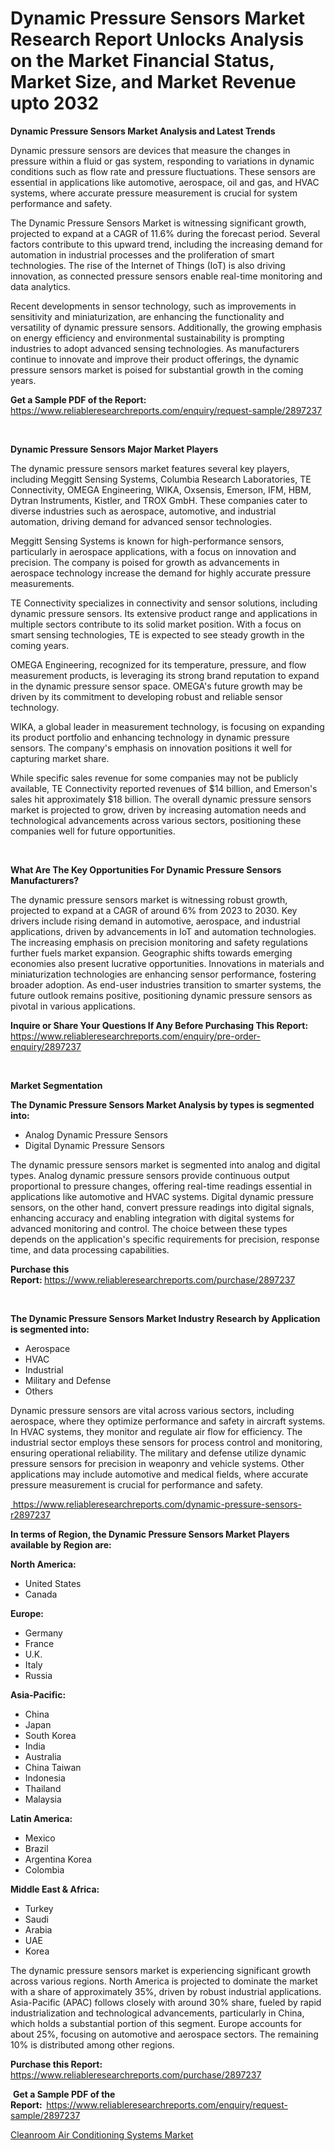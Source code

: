 <p><h1>Dynamic Pressure Sensors Market Research Report Unlocks Analysis on the Market Financial Status, Market Size, and Market Revenue upto 2032</h1></p><p><strong>Dynamic Pressure Sensors Market Analysis and Latest Trends</strong></p>
<p><p>Dynamic pressure sensors are devices that measure the changes in pressure within a fluid or gas system, responding to variations in dynamic conditions such as flow rate and pressure fluctuations. These sensors are essential in applications like automotive, aerospace, oil and gas, and HVAC systems, where accurate pressure measurement is crucial for system performance and safety.</p><p>The Dynamic Pressure Sensors Market is witnessing significant growth, projected to expand at a CAGR of 11.6% during the forecast period. Several factors contribute to this upward trend, including the increasing demand for automation in industrial processes and the proliferation of smart technologies. The rise of the Internet of Things (IoT) is also driving innovation, as connected pressure sensors enable real-time monitoring and data analytics.</p><p>Recent developments in sensor technology, such as improvements in sensitivity and miniaturization, are enhancing the functionality and versatility of dynamic pressure sensors. Additionally, the growing emphasis on energy efficiency and environmental sustainability is prompting industries to adopt advanced sensing technologies. As manufacturers continue to innovate and improve their product offerings, the dynamic pressure sensors market is poised for substantial growth in the coming years.</p></p>
<p><strong>Get a Sample PDF of the Report:&nbsp;</strong> <a href="https://www.reliableresearchreports.com/enquiry/request-sample/2897237?utm_campaign=3260&utm_medium=2&utm_source=Github&utm_content=ia&utm_term=15032025&utm_id=dynamic-pressure-sensors">https://www.reliableresearchreports.com/enquiry/request-sample/2897237</a></p>
<p>&nbsp;</p>
<p><strong>Dynamic Pressure Sensors Major Market Players</strong></p>
<p><p>The dynamic pressure sensors market features several key players, including Meggitt Sensing Systems, Columbia Research Laboratories, TE Connectivity, OMEGA Engineering, WIKA, Oxsensis, Emerson, IFM, HBM, Dytran Instruments, Kistler, and TROX GmbH. These companies cater to diverse industries such as aerospace, automotive, and industrial automation, driving demand for advanced sensor technologies.</p><p>Meggitt Sensing Systems is known for high-performance sensors, particularly in aerospace applications, with a focus on innovation and precision. The company is poised for growth as advancements in aerospace technology increase the demand for highly accurate pressure measurements.</p><p>TE Connectivity specializes in connectivity and sensor solutions, including dynamic pressure sensors. Its extensive product range and applications in multiple sectors contribute to its solid market position. With a focus on smart sensing technologies, TE is expected to see steady growth in the coming years.</p><p>OMEGA Engineering, recognized for its temperature, pressure, and flow measurement products, is leveraging its strong brand reputation to expand in the dynamic pressure sensor space. OMEGA's future growth may be driven by its commitment to developing robust and reliable sensor technology.</p><p>WIKA, a global leader in measurement technology, is focusing on expanding its product portfolio and enhancing technology in dynamic pressure sensors. The company's emphasis on innovation positions it well for capturing market share.</p><p>While specific sales revenue for some companies may not be publicly available, TE Connectivity reported revenues of $14 billion, and Emerson's sales hit approximately $18 billion. The overall dynamic pressure sensors market is projected to grow, driven by increasing automation needs and technological advancements across various sectors, positioning these companies well for future opportunities.</p></p>
<p>&nbsp;</p>
<p><strong>What Are The Key Opportunities For Dynamic Pressure Sensors Manufacturers?</strong></p>
<p><p>The dynamic pressure sensors market is witnessing robust growth, projected to expand at a CAGR of around 6% from 2023 to 2030. Key drivers include rising demand in automotive, aerospace, and industrial applications, driven by advancements in IoT and automation technologies. The increasing emphasis on precision monitoring and safety regulations further fuels market expansion. Geographic shifts towards emerging economies also present lucrative opportunities. Innovations in materials and miniaturization technologies are enhancing sensor performance, fostering broader adoption. As end-user industries transition to smarter systems, the future outlook remains positive, positioning dynamic pressure sensors as pivotal in various applications.</p></p>
<p><strong>Inquire or Share Your Questions If Any Before Purchasing This Report:</strong> <a href="https://www.reliableresearchreports.com/enquiry/pre-order-enquiry/2897237?utm_campaign=3260&utm_medium=2&utm_source=Github&utm_content=ia&utm_term=15032025&utm_id=dynamic-pressure-sensors">https://www.reliableresearchreports.com/enquiry/pre-order-enquiry/2897237</a></p>
<p>&nbsp;</p>
<p><strong>Market Segmentation</strong></p>
<p><strong>The Dynamic Pressure Sensors Market Analysis by types is segmented into:</strong></p>
<p><ul><li>Analog Dynamic Pressure Sensors</li><li>Digital Dynamic Pressure Sensors</li></ul></p>
<p><p>The dynamic pressure sensors market is segmented into analog and digital types. Analog dynamic pressure sensors provide continuous output proportional to pressure changes, offering real-time readings essential in applications like automotive and HVAC systems. Digital dynamic pressure sensors, on the other hand, convert pressure readings into digital signals, enhancing accuracy and enabling integration with digital systems for advanced monitoring and control. The choice between these types depends on the application's specific requirements for precision, response time, and data processing capabilities.</p></p>
<p><strong>Purchase this Report:&nbsp;</strong><a href="https://www.reliableresearchreports.com/purchase/2897237?utm_campaign=3260&utm_medium=2&utm_source=Github&utm_content=ia&utm_term=15032025&utm_id=dynamic-pressure-sensors">https://www.reliableresearchreports.com/purchase/2897237</a></p>
<p>&nbsp;</p>
<p><strong>The Dynamic Pressure Sensors Market Industry Research by Application is segmented into:</strong></p>
<p><ul><li>Aerospace</li><li>HVAC</li><li>Industrial</li><li>Military and Defense</li><li>Others</li></ul></p>
<p><p>Dynamic pressure sensors are vital across various sectors, including aerospace, where they optimize performance and safety in aircraft systems. In HVAC systems, they monitor and regulate air flow for efficiency. The industrial sector employs these sensors for process control and monitoring, ensuring operational reliability. The military and defense utilize dynamic pressure sensors for precision in weaponry and vehicle systems. Other applications may include automotive and medical fields, where accurate pressure measurement is crucial for performance and safety.</p></p>
<p><a href="https://www.reliableresearchreports.com/dynamic-pressure-sensors-r2897237?utm_campaign=3260&utm_medium=2&utm_source=Github&utm_content=ia&utm_term=15032025&utm_id=dynamic-pressure-sensors">&nbsp;https://www.reliableresearchreports.com/dynamic-pressure-sensors-r2897237</a></p>
<p><strong>In terms of Region, the Dynamic Pressure Sensors Market Players available by Region are:</strong></p>
<p>
    <p> <strong> North America: </strong>
        <ul>
            <li>United States</li>
            <li>Canada</li>
        </ul>
        </p> 
    <p> <strong> Europe: </strong>
        <ul>
            <li>Germany</li>
            <li>France</li>
            <li>U.K.</li>
            <li>Italy</li>
            <li>Russia</li>
        </ul>
        </p> 
    <p> <strong> Asia-Pacific: </strong>
        <ul>
            <li>China</li>
            <li>Japan</li>
            <li>South Korea</li>
            <li>India</li>
            <li>Australia</li>
            <li>China Taiwan</li>
            <li>Indonesia</li>
            <li>Thailand</li>
            <li>Malaysia</li>
        </ul>
        </p> 
    <p> <strong> Latin America: </strong>
        <ul>
            <li>Mexico</li>
            <li>Brazil</li>
            <li>Argentina Korea</li>
            <li>Colombia</li>
        </ul>
        </p> 
    <p> <strong> Middle East & Africa: </strong>
        <ul>
            <li>Turkey</li>
            <li>Saudi</li>
            <li>Arabia</li>
            <li>UAE</li>
            <li>Korea</li>
        </ul>
    </p>
    </p>
<p><p>The dynamic pressure sensors market is experiencing significant growth across various regions. North America is projected to dominate the market with a share of approximately 35%, driven by robust industrial applications. Asia-Pacific (APAC) follows closely with around 30% share, fueled by rapid industrialization and technological advancements, particularly in China, which holds a substantial portion of this segment. Europe accounts for about 25%, focusing on automotive and aerospace sectors. The remaining 10% is distributed among other regions.</p></p>
<p><strong>Purchase this Report: </strong><a href="https://www.reliableresearchreports.com/purchase/2897237?utm_campaign=3260&utm_medium=2&utm_source=Github&utm_content=ia&utm_term=15032025&utm_id=dynamic-pressure-sensors">https://www.reliableresearchreports.com/purchase/2897237</a></p>
<p>&nbsp;<strong>Get a Sample PDF of the Report:&nbsp;&nbsp;</strong><a href="https://www.reliableresearchreports.com/enquiry/request-sample/2897237?utm_campaign=3260&utm_medium=2&utm_source=Github&utm_content=ia&utm_term=15032025&utm_id=dynamic-pressure-sensors">https://www.reliableresearchreports.com/enquiry/request-sample/2897237</a></p>
<p><strong></strong></p>
<p><p><a href="https://github.com/saeiddaemo/Market-Research-Report-List-1/blob/main/cleanroom-air-conditioning-systems-market.md?utm_campaign=3260&utm_medium=2&utm_source=Github&utm_content=ia&utm_term=15032025&utm_id=dynamic-pressure-sensors">Cleanroom Air Conditioning Systems Market</a></p></p>